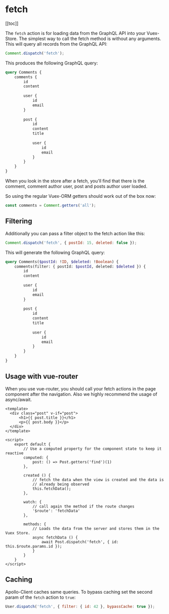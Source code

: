 # fetch

[[toc]]

The `fetch` action is for loading data from the GraphQL API into your Vuex-Store. The simplest way to call the fetch
method is without any arguments. This will query all records from the GraphQL API:

```javascript
Comment.dispatch('fetch');
```

This produces the following GraphQL query:

```graphql
query Comments {
    comments {
        id
        content
        
        user {
            id
            email
        }
        
        post {
            id
            content
            title
        
            user {
                id
                email
            }
        }
    }
}
```

When you look in the store after a fetch, you'll find that there is the comment, comment author user, post and posts
author user loaded.

So using the regular Vuex-ORM getters should work out of the box now:

```javascript
const comments = Comment.getters('all');
```



## Filtering

Additionally you can pass a filter object to the fetch action like this:

```javascript
Comment.dispatch('fetch', { postId: 15, deleted: false });
``` 

This will generate the following GraphQL query:

```graphql
query Comments($postId: !ID, $deleted: !Boolean) {
    comments(filter: { postId: $postId, deleted: $deleted }) {
        id
        content
        
        user {
            id
            email
        }
        
        post {
            id
            content
            title
        
            user {
                id
                email
            }
        }
    }
}
```


## Usage with vue-router

When you use vue-router, you should call your fetch actions in the page component after the navigation. Also we highly
recommend the usage of async/await.

```vue
<template>
  <div class="post" v-if="post">
      <h1>{{ post.title }}</h1>
      <p>{{ post.body }}</p>
  </div>
</template>

<script>
    export default {
        // Use a computed property for the component state to keep it reactive
        computed: {
            post: () => Post.getters('find')(1)
        },
      
        created () {
            // fetch the data when the view is created and the data is
            // already being observed
            this.fetchData();
        },
      
        watch: {
            // call again the method if the route changes
            '$route': 'fetchData'
        },
      
        methods: {
            // Loads the data from the server and stores them in the Vuex Store.
            async fetchData () {
                await Post.dispatch('fetch', { id: this.$route.params.id });
            }
        }
    }
</script>
```


## Caching

Apollo-Client caches same queries. To bypass caching set the second param of the `fetch` action to `true`:

```javascript
User.dispatch('fetch', { filter: { id: 42 }, bypassCache: true });
```
